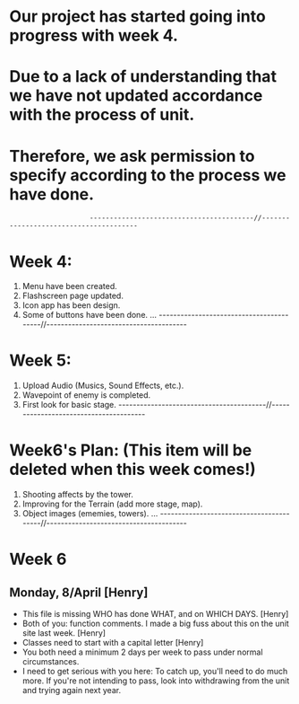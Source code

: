 # Our project has started going into progress with week 4.
# Due to a lack of understanding that we have not updated accordance with the process of unit.
# Therefore, we ask permission to specify according to the process we have done.
                        -----------------------------------------//---------------------------------------
# Week 4:
1. Menu have been created.
2. Flashscreen page updated.
3. Icon app has been design.
4. Some of buttons have been done.
...
                        -----------------------------------------//---------------------------------------
# Week 5:
1. Upload Audio (Musics, Sound Effects, etc.).
2. Wavepoint of enemy is completed.
3. First look for basic stage.
                        -----------------------------------------//---------------------------------------
# Week6's Plan: (This item will be deleted when this week comes!)
1. Shooting affects by the tower.
2. Improving for the Terrain (add more stage, map).
3. Object images (ememies, towers).
...
                        -----------------------------------------//---------------------------------------

# Week 6

## Monday, 8/April [Henry]
- This file is missing WHO has done WHAT, and on WHICH DAYS. [Henry]
- Both of you: function comments. I made a big fuss about this on the unit site last week. [Henry]
- Classes need to start with a capital letter [Henry]
- You both need a minimum 2 days per week to pass under normal circumstances. 
- I need to get serious with you here: To catch up, you'll need to do much more. If you're not intending to pass, look into withdrawing from the unit and trying again next year.


